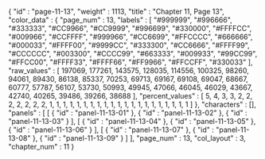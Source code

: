 {
  "id" : "page-11-13",
  "weight" : 1113,
  "title" : "Chapter 11, Page 13",
  "color_data" : {
    "page_num" : 13,
    "labels" : [
      "#999999",
      "#996666",
      "#333333",
      "#CC9966",
      "#CC9999",
      "#996699",
      "#330000",
      "#FFFFCC",
      "#009966",
      "#CCFFFF",
      "#999966",
      "#CC6699",
      "#FFCCCC",
      "#666666",
      "#000033",
      "#FFFF00",
      "#9999CC",
      "#333300",
      "#CC6666",
      "#FFFF99",
      "#CCCCCC",
      "#003300",
      "#CCCC99",
      "#663333",
      "#009933",
      "#99CC99",
      "#FFCC00",
      "#FFFF33",
      "#FFFF66",
      "#FF9966",
      "#FFCCFF",
      "#330033"
    ],
    "raw_values" : [
      197069,
      177261,
      143575,
      128035,
      114556,
      100325,
      98260,
      94061,
      89430,
      86138,
      85337,
      70253,
      69713,
      69167,
      69108,
      69047,
      68667,
      60777,
      57787,
      56107,
      53730,
      50993,
      49945,
      47066,
      46045,
      46029,
      43667,
      42740,
      40265,
      39486,
      39266,
      38688
    ],
    "percent_values" : [
      5,
      4,
      3,
      3,
      2,
      2,
      2,
      2,
      2,
      2,
      2,
      1,
      1,
      1,
      1,
      1,
      1,
      1,
      1,
      1,
      1,
      1,
      1,
      1,
      1,
      1,
      1,
      1,
      1,
      1,
      1,
      1
    ]
  },
  "characters" : [],
  "panels" : [
    [
      {
        "id" : "panel-11-13-01"
      },
      {
        "id" : "panel-11-13-02"
      },
      {
        "id" : "panel-11-13-03"
      }
    ],
    [
      {
        "id" : "panel-11-13-04"
      },
      {
        "id" : "panel-11-13-05"
      },
      {
        "id" : "panel-11-13-06"
      }
    ],
    [
      {
        "id" : "panel-11-13-07"
      },
      {
        "id" : "panel-11-13-08"
      },
      {
        "id" : "panel-11-13-09"
      }
    ]
  ],
  "page_num" : 13,
  "col_layout" : 3,
  "chapter_num" : 11
}
